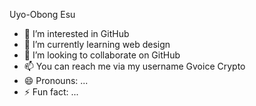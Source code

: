 Uyo-Obong Esu 
- 👀 I’m interested in GitHub 
- 🌱 I’m currently learning web design 
- 💞️ I’m looking to collaborate on GitHub 
- 📫 You can reach me via my username Gvoice Crypto 
- 😄 Pronouns: ...
- ⚡ Fun fact: ...

<!---
Senate P is a ✨ special ✨ repository because its `README.md` (this file) appears on your GitHub profile.
You can click the Preview link to take a look at your changes.
--->
